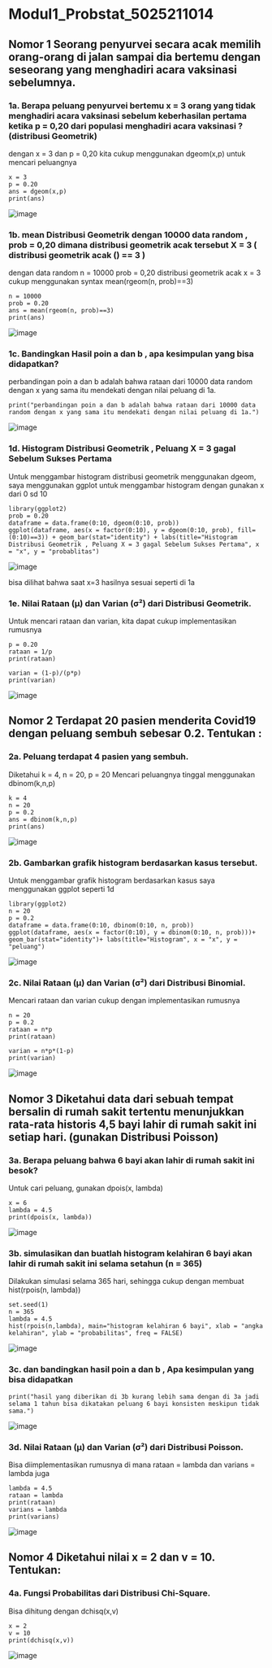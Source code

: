 # Modul1_Probstat_5025211014
## Nomor 1 Seorang penyurvei secara acak memilih orang-orang di jalan sampai dia bertemu dengan seseorang yang menghadiri acara vaksinasi sebelumnya. 

### 1a. Berapa peluang penyurvei bertemu x = 3 orang yang tidak menghadiri acara vaksinasi  sebelum keberhasilan pertama ketika p = 0,20 dari populasi menghadiri acara vaksinasi ? (distribusi Geometrik)

dengan x = 3 dan p = 0,20
kita cukup menggunakan dgeom(x,p) untuk mencari peluangnya
```
x = 3
p = 0.20
ans = dgeom(x,p)
print(ans)
```
![image](https://user-images.githubusercontent.com/90879937/195244024-45e18a3f-ea75-47f0-b4f0-7ab9097bbd03.png)

### 1b. mean Distribusi Geometrik dengan 10000 data random , prob = 0,20 dimana distribusi geometrik acak tersebut X = 3 ( distribusi geometrik acak () == 3 )

dengan data random n = 10000
prob = 0,20
distribusi geometrik acak x = 3
cukup menggunakan syntax 
mean(rgeom(n, prob)==3)
```
n = 10000
prob = 0.20
ans = mean(rgeom(n, prob)==3)
print(ans)
```
![image](https://user-images.githubusercontent.com/90879937/195243969-e6804887-b5e4-44a8-816b-e25f9a43fde4.png)

### 1c. Bandingkan Hasil poin a dan b , apa kesimpulan yang bisa didapatkan?

perbandingan poin a dan b adalah bahwa rataan dari 10000 data random dengan x yang sama itu mendekati dengan nilai peluang di 1a.
```
print("perbandingan poin a dan b adalah bahwa rataan dari 10000 data random dengan x yang sama itu mendekati dengan nilai peluang di 1a.")
```
![image](https://user-images.githubusercontent.com/90879937/195296959-c49b9b2e-12e0-4808-9acc-eee70d1bb0e7.png)

### 1d. Histogram Distribusi Geometrik , Peluang X = 3 gagal Sebelum Sukses Pertama

Untuk menggambar histogram distribusi geometrik menggunakan dgeom, saya menggunakan ggplot untuk menggambar histogram dengan gunakan x dari 0 sd 10 
```
library(ggplot2)
prob = 0.20
dataframe = data.frame(0:10, dgeom(0:10, prob))
ggplot(dataframe, aes(x = factor(0:10), y = dgeom(0:10, prob), fill=(0:10)==3)) + geom_bar(stat="identity") + labs(title="Histogram Distribusi Geometrik , Peluang X = 3 gagal Sebelum Sukses Pertama", x = "x", y = "probablitas")
```

![image](https://user-images.githubusercontent.com/90879937/195297341-40673140-6c77-4628-a85a-22744e2e286f.png)

bisa dilihat bahwa saat x=3 hasilnya sesuai seperti di 1a

### 1e. Nilai Rataan (μ) dan Varian (σ²) dari Distribusi Geometrik.

Untuk mencari rataan dan varian, kita dapat cukup implementasikan rumusnya
```
p = 0.20
rataan = 1/p
print(rataan)

varian = (1-p)/(p*p)
print(varian)
```

![image](https://user-images.githubusercontent.com/90879937/195299786-9bc710c6-3555-4c8d-9a2f-9f723e2e9450.png)

## Nomor 2 Terdapat 20 pasien menderita Covid19 dengan peluang sembuh sebesar 0.2. Tentukan :


### 2a. Peluang terdapat 4 pasien yang sembuh.

Diketahui k = 4, n = 20, p = 20
Mencari peluangnya tinggal menggunakan dbinom(k,n,p)
```
k = 4
n = 20
p = 0.2
ans = dbinom(k,n,p)
print(ans)
```
![image](https://user-images.githubusercontent.com/90879937/195246888-68e35f12-a237-49d9-834c-f0111ca44866.png)

### 2b. Gambarkan grafik histogram berdasarkan kasus tersebut.

Untuk menggambar grafik histogram berdasarkan kasus
saya menggunakan ggplot seperti 1d
```
library(ggplot2)
n = 20
p = 0.2
dataframe = data.frame(0:10, dbinom(0:10, n, prob))
ggplot(dataframe, aes(x = factor(0:10), y = dbinom(0:10, n, prob)))+ geom_bar(stat="identity")+ labs(title="Histogram", x = "x", y = "peluang")
```
![image](https://user-images.githubusercontent.com/90879937/195305419-da99c43a-74db-474a-a660-937e7ca16a02.png)

### 2c. Nilai Rataan (μ) dan Varian (σ²) dari Distribusi Binomial.

Mencari rataan dan varian cukup dengan implementasikan rumusnya
```
n = 20
p = 0.2
rataan = n*p
print(rataan)

varian = n*p*(1-p)
print(varian)
```
![image](https://user-images.githubusercontent.com/90879937/195300768-57f3889c-0416-4356-a28c-4ceef4ce0765.png)

## Nomor 3 Diketahui data dari  sebuah tempat bersalin di rumah sakit tertentu menunjukkan rata-rata historis 4,5 bayi lahir di rumah sakit ini setiap hari. (gunakan Distribusi Poisson)

### 3a. Berapa peluang bahwa 6 bayi akan lahir di rumah sakit ini besok?

Untuk cari peluang, gunakan dpois(x, lambda)
```
x = 6
lambda = 4.5
print(dpois(x, lambda))
```
![image](https://user-images.githubusercontent.com/90879937/195301736-53c66bd3-1621-4662-a308-9632ea14ed1d.png)

### 3b. simulasikan dan buatlah histogram kelahiran 6 bayi akan lahir di rumah sakit ini  selama setahun (n = 365)

Dilakukan simulasi selama 365 hari, sehingga cukup dengan membuat hist(rpois(n, lambda))
```
set.seed(1)
n = 365
lambda = 4.5
hist(rpois(n,lambda), main="histogram kelahiran 6 bayi", xlab = "angka kelahiran", ylab = "probabilitas", freq = FALSE)
```
![image](https://user-images.githubusercontent.com/90879937/195302428-e0d76a83-fa41-4763-b628-efb0f8c4d13c.png)

### 3c. dan bandingkan hasil poin a dan b , Apa kesimpulan yang bisa didapatkan

```
print("hasil yang diberikan di 3b kurang lebih sama dengan di 3a jadi selama 1 tahun bisa dikatakan peluang 6 bayi konsisten meskipun tidak sama.")
```
![image](https://user-images.githubusercontent.com/90879937/195304154-6077dcf4-3551-4c5e-9f4c-7781943de996.png)

### 3d. Nilai Rataan (μ) dan Varian (σ²) dari Distribusi Poisson.

Bisa diimplementasikan rumusnya di mana rataan = lambda dan varians = lambda juga
```
lambda = 4.5
rataan = lambda
print(rataan)
varians = lambda
print(varians)
```
![image](https://user-images.githubusercontent.com/90879937/195304514-5f27b4b5-d241-4ca8-aec7-3eaca0567edd.png)

## Nomor 4 Diketahui nilai x = 2 dan v = 10. Tentukan:

### 4a. Fungsi Probabilitas dari Distribusi Chi-Square.

Bisa dihitung dengan dchisq(x,v)
```
x = 2
v = 10
print(dchisq(x,v))
```
![image](https://user-images.githubusercontent.com/90879937/195305186-44f6c912-21db-465e-bf17-b4e74a27c7ed.png)





